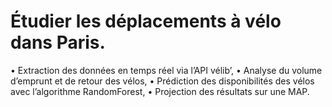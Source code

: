 


# Étudier les déplacements à vélo dans Paris.

• Extraction des données en temps réel via l’API vélib’,
• Analyse du volume d’emprunt et de retour des vélos,
• Prédiction des disponibilités des vélos avec l’algorithme RandomForest,
• Projection des résultats sur une MAP.
